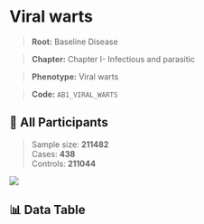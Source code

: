 # Viral warts

> **Root:** Baseline Disease  

> **Chapter:** Chapter I- Infectious and parasitic  

> **Phenotype:** Viral warts  

> **Code:** `AB1_VIRAL_WARTS`

## 🧪 All Participants  
> Sample size: **211482**  
> Cases: **438**  
> Controls: **211044**
<img src="/Sensitive/Figures/ALL/Incidence/AB1_VIRAL_WARTS.png"/>

## 📊 Data Table
<CsvTableMRF src="/Sensitive/Data/ALL/Incidence/COX_AB1_VIRAL_WARTS.csv"/>

